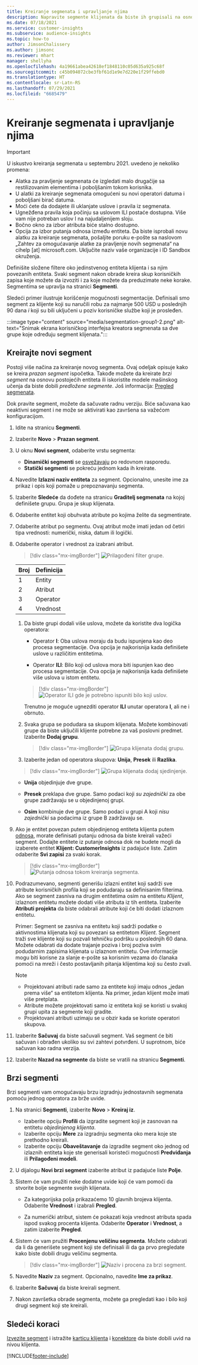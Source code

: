 ```yaml
---
title: Kreiranje segmenata i upravljanje njima
description: Napravite segmente klijenata da biste ih grupisali na osnovu različitih atributa.
ms.date: 07/18/2021
ms.service: customer-insights
ms.subservice: audience-insights
ms.topic: how-to
author: JimsonChalissery
ms.author: jimsonc
ms.reviewer: mhart
manager: shellyha
ms.openlocfilehash: 4a19661abea42618ef1848110c05d635a925c68f
ms.sourcegitcommit: c45b094072cbe3fbf61d1e9e7d220e1f29ffebd0
ms.translationtype: HT
ms.contentlocale: sr-Latn-RS
ms.lasthandoff: 07/29/2021
ms.locfileid: "6685479"
---
```

# <a name="create-and-manage-segments"></a>Kreiranje segmenata i upravljanje njima

> [!IMPORTANT]
> U iskustvo kreiranja segmenata u septembru 2021. uvedeno je nekoliko promena: 
> - Alatka za pravljenje segmenata će izgledati malo drugačije sa restilizovanim elementima i poboljšanim tokom korisnika.
> - U alatki za kreiranje segmenata omogućeni su novi operatori datuma i poboljšani birač datuma.
> - Moći ćete da dodajete ili uklanjate uslove i pravila iz segmenata. 
> - Ugnežđena pravila koja počinju sa uslovom ILI postaće dostupna. Više vam nije potreban uslov I na najudaljenijem sloju.
> - Bočno okno za izbor atributa biće stalno dostupno.
> - Opcija za izbor putanja odnosa između entiteta.
> Da biste isprobali novu alatku za kreiranje segmenata, pošaljite poruku e-pošte sa naslovom „Zahtev za omogućavanje alatke za pravljenje novih segmenata“ na cihelp [at] microsoft.com. Uključite naziv vaše organizacije i ID Sandbox okruženja.

Definišite složene filtere oko jedinstvenog entiteta klijenta i sa njim povezanih entiteta. Svaki segment nakon obrade kreira skup korisničkih zapisa koje možete da izvoziti i za koje možete da preduzimate neke korake. Segmentima se upravlja na stranici **Segmenti**. 

Sledeći primer ilustruje korišćenje mogućnosti segmentacije. Definisali smo segment za klijente koji su naručili robu za najmanje 500 USD u poslednjih 90 dana *i* koji su bili uključeni u poziv korisničke službe koji je prosleđen.

:::image type="content" source="media/segmentation-group1-2.png" alt-text="Snimak ekrana korisničkog interfejsa kreatora segmenata sa dve grupe koje određuju segment klijenata.":::

## <a name="create-a-new-segment"></a>Kreirajte novi segment

Postoji više načina za kreiranje novog segmenta. Ovaj odeljak opisuje kako se kreira *prazan segment* ispočetka. Takođe možete da kreirate *brzi segment* na osnovu postojećih entiteta ili iskoristite modele mašinskog učenja da biste dobili *predložene segmente*. Još informacija: [Pregled segmenata](segments.md).

Dok pravite segment, možete da sačuvate radnu verziju. Biće sačuvana kao neaktivni segment i ne može se aktivirati kao završena sa važećom konfiguracijom.

1. Idite na stranicu **Segmenti**.

1. Izaberite **Novo** > **Prazan segment**.

1. U oknu **Novi segment**, odaberite vrstu segmenta:

   - **Dinamički segmenti** se [osvežavaju](segments.md#refresh-segments) po redovnom rasporedu.
   - **Statički segmenti** se pokreću jednom kada ih kreirate.

1. Navedite **Izlazni naziv entiteta** za segment. Opcionalno, unesite ime za prikaz i opis koji pomaže u prepoznavanju segmenta.

1. Izaberite **Sledeće** da dođete na stranicu **Graditelj segmenata** na kojoj definišete grupu. Grupa je skup klijenata.

1. Odaberite entitet koji obuhvata atribute po kojima želite da segmentirate.

1. Odaberite atribut po segmentu. Ovaj atribut može imati jedan od četiri tipa vrednosti: numerički, niska, datum ili logički.

1. Odaberite operator i vrednost za izabrani atribut.

   > [!div class="mx-imgBorder"]
   > ![Prilagođeni filter grupe.](media/customer-group-numbers.png "Filter grupe klijenata")

   |Broj |Definicija  |
   |---------|---------|
   |1     |Entity          |
   |2     |Atribut          |
   |3    |Operator         |
   |4    |Vrednost         |

   1. Da biste grupi dodali više uslova, možete da koristite dva logička operatora:

      - Operator **I**: Oba uslova moraju da budu ispunjena kao deo procesa segmentacije. Ova opcija je najkorisnija kada definišete uslove u različitim entitetima.

      - Operator **ILI**: Bilo koji od uslova mora biti ispunjen kao deo procesa segmentacije. Ova opcija je najkorisnija kada definišete više uslova u istom entitetu.

      > [!div class="mx-imgBorder"]
      > ![Operator ILI gde je potrebno ispuniti bilo koji uslov.](media/segmentation-either-condition.png "Operator ILI gde je potrebno ispuniti bilo koji uslov")

      Trenutno je moguće ugnezditi operator **ILI** unutar operatora **I**, ali ne i obrnuto.

   1. Svaka grupa se podudara sa skupom klijenata. Možete kombinovati grupe da biste uključili klijente potrebne za vaš poslovni predmet.    
   Izaberite **Dodaj grupu**.

      > [!div class="mx-imgBorder"]
      > ![Grupa klijenata dodaj grupu.](media/customer-group-add-group.png "Grupa klijenata dodaj grupu")

   1. Izaberite jedan od operatora skupova: **Unija**, **Presek** ili **Razlika**.

   > [!div class="mx-imgBorder"]
   > ![Grupa klijenata dodaj sjedinjenje.](media/customer-group-union.png "Grupa klijenata dodaj uniju")

   - **Unija** objedinjuje dve grupe.

   - **Presek** preklapa dve grupe. Samo podaci koji *su zajednički* za obe grupe zadržavaju se u objedinjenoj grupi.

   - **Osim** kombinuje dve grupe. Samo podaci u grupi A koji *nisu zajednički* sa podacima iz grupe B zadržavaju se.

1. Ako je entitet povezan putem objedinjenog entiteta klijenta putem [odnosa](relationships.md), morate definisati putanju odnosa da biste kreirali važeći segment. Dodajte entitete iz putanje odnosa dok ne budete mogli da izaberete entitet **Klijent: CustomerInsights** iz padajuće liste. Zatim odaberite **Svi zapisi** za svaki korak.

   > [!div class="mx-imgBorder"]
   > ![Putanja odnosa tokom kreiranja segmenta.](media/segments-multiple-relationships.png "Putanja odnosa tokom kreiranja segmenta")

1. Podrazumevano, segmenti generišu izlazni entitet koji sadrži sve atribute korisničkih profila koji se podudaraju sa definisanim filterima. Ako se segment zasniva na drugim entitetima osim na entitetu *Klijent*, izlaznom entitetu možete dodati više atributa iz tih entiteta. Izaberite **Atributi projekta** da biste odabrali atribute koji će biti dodati izlaznom entitetu.  
  
   Primer: Segment se zasniva na entitetu koji sadrži podatke o aktivnostima klijenata koji su povezani sa entitetom *Klijent*. Segment traži sve klijente koji su pozvali tehničku podršku u poslednjih 60 dana. Možete odabrati da dodate trajanje poziva i broj poziva svim podudarnim zapisima klijenata u izlaznom entitetu. Ove informacije mogu biti korisne za slanje e-pošte sa korisnim vezama do članaka pomoći na mreži i često postavljanih pitanja klijentima koji su često zvali.

   > [!NOTE]
   > - Projektovani atributi rade samo za entitete koji imaju odnos „jedan prema više“ sa entitetom klijenta. Na primer, jedan klijent može imati više pretplata.
   > - Atribute možete projektovati samo iz entiteta koji se koristi u svakoj grupi upita za segmente koji gradite.
   > - Projektovani atributi uzimaju se u obzir kada se koriste operatori skupova.

1. Izaberite **Sačuvaj** da biste sačuvali segment. Vaš segment će biti sačuvan i obrađen ukoliko su svi zahtevi potvrđeni. U suprotnom, biće sačuvan kao radna verzija.

1. Izaberite **Nazad na segmente** da biste se vratili na stranicu **Segmenti**.



## <a name="quick-segments"></a>Brzi segmenti

Brzi segmenti vam omogućavaju brzu izgradnju jednostavnih segmenata pomoću jednog operatora za brže uvide.

1. Na stranici **Segmenti**, izaberite **Novo** > **Kreiraj iz**.

   - Izaberite opciju **Profili** da izgradite segment koji je zasnovan na entitetu *objedinjenog klijenta*.
   - Izaberite opciju **Mere** za izgradnju segmenta oko mera koje ste prethodno kreirali.
   - Izaberite opciju **Obaveštavanje** da izgradite segment oko jednog od izlaznih entiteta koje ste generisali koristeći mogućnosti **Predviđanja** ili **Prilagođeni modeli**.

2. U dijalogu **Novi brzi segment** izaberite atribut iz padajuće liste **Polje**.

3. Sistem će vam pružiti neke dodatne uvide koji će vam pomoći da stvorite bolje segmente svojih klijenata.
   - Za kategorijska polja prikazaćemo 10 glavnih brojeva klijenta. Odaberite **Vrednost** i izabrali **Pregled**.

   - Za numerički atribut, sistem će pokazati koja vrednost atributa spada ispod svakog procenta klijenta. Odaberite **Operator** i **Vrednost**, a zatim izaberite **Pregled**.

4. Sistem će vam pružiti **Procenjenu veličinu segmenta**. Možete odabrati da li da generišete segment koji ste definisali ili da ga prvo pregledate kako biste dobili drugu veličinu segmenta.

    > [!div class="mx-imgBorder"]
    > ![Naziv i procena za brzi segment.](media/quick-segment-name.png "Naziv i procena za brzi segment")

5. Navedite **Naziv** za segment. Opcionalno, navedite **Ime za prikaz**.

6. Izaberite **Sačuvaj** da biste kreirali segment.

7. Nakon završetka obrade segmenta, možete ga pregledati kao i bilo koji drugi segment koji ste kreirali.

## <a name="next-steps"></a>Sledeći koraci

[Izvezite segment](export-destinations.md) i istražite [karticu klijenta](customer-card-add-in.md) i [konektore](export-power-bi.md) da biste dobili uvid na nivou klijenta.

[!INCLUDE[footer-include](../includes/footer-banner.md)]
